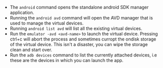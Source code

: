 

- The `android` command opens the standalone android SDK manager application.
- Running the `android avd` command will open the AVD manager that is used to manage the virtual devices.
- Running `android list avd` will list all the existing virtual devices.
- Run the `emulator -avd <avd-name>` to launch the virtual device. Pressing ctrl+c will abort the process and sometimes curropt the ondisk storage of the virtual device. This isn't a disaster, you can wipe the storage clean and start over.
- Run the `adb devices` command to list the currently attached devices, i.e these are the devices in which you can launch the app.
